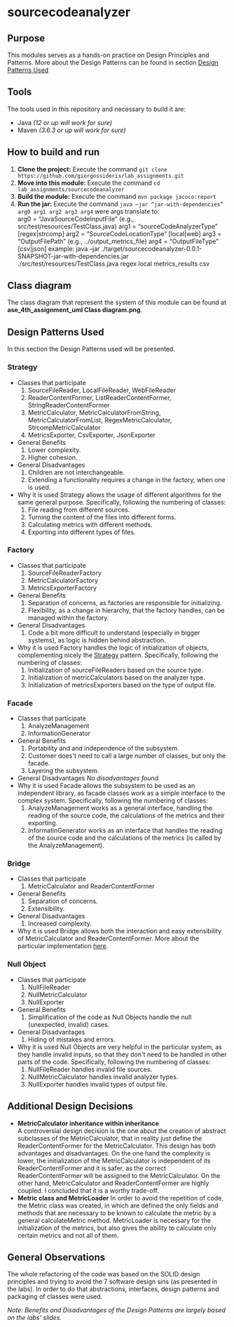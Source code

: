 # sourcecodeanalyzer

## Purpose
This modules serves as a hands-on practice on Design Principles and Patterns. More about the Design Patterns can be found in section [Design Patterns Used](#design-patterns)

## Tools
The tools used in this repository and necessary to build it are:
* Java *(12 or up will work for sure)*
* Maven *(3.6.3 or up will work for sure)*

## How to build and run
1. **Clone the project:** Execute the command `git clone https://github.com/giorgossideris/lab_assignments.git`
2. **Move into this module:** Execute the command `cd lab_assignments/sourcecodeanalyzer`
3. **Build the module:** Execute the command `mvn package jacoco:report`
4. **Run the jar:** Execute the command `java –jar “jar-with-dependencies” arg0 arg1 arg2 arg3 arg4` were args translate to: 	
	arg0 = “JavaSourceCodeInputFile” (e.g., src/test/resources/TestClass.java)
	arg1 = “sourceCodeAnalyzerType” [regex|strcomp]
	arg2 = “SourceCodeLocationType” [local|web]
	arg3 = “OutputFilePath” (e.g., ../output_metrics_file)
	arg4 = “OutputFileType” [csv|json]
   	example: 
	java –jar ./target/sourcecodeanalyzer-0.0.1-SNAPSHOT-jar-with-dependencies.jar ./src/test/resources/TestClass.java regex local metrics_results csv

## Class diagram
The class diagram that represent the system of this module can be found at **ase_4th_assignment_uml Class diagram.png**.

## <a name="design-patterns"></a>Design Patterns Used
In this section the Design Patterns used will be presented.

### <a name="strategy"></a>Strategy
  - Classes that participate
    1. SourceFileReader, LocalFileReader, WebFileReader
    2. ReaderContentFormer, ListReaderContentFormer, StringReaderContentFormer
    3. MetricCalculator, MetricCalculatorFromString, MetricCalculatorFromList, RegexMetricCalculator, StrcompMetricCalculator
    4. MetricsExporter, CsvExporter, JsonExporter
  - General Benefits
    1. Lower complexity.
    2. Higher cohesion.
  - General Disadvantages
    1. Children are not interchangeable.
    2. Extending a functionality requires a change in the factory, when one is used.
  - Why it is used
    Strategy allows the usage of different algorithms for the same general purpose. Specifically, following the numbering of classes:
    1. File reading from different sources.
    2. Turning the content of the files into different forms.
    3. Calculating metrics with different methods.
    4. Exporting into different types of files.

### Factory
  - Classes that participate
    1. SourceFileReaderFactory
    2. MetricCalculatorFactory
    3. MetricsExporterFactory
  - General Benefits
    1. Separation of concerns, as factories are responsible for initializing.
    2. Flexibility, as a change in hierarchy, that the factory handles, can be managed within the factory.
  - General Disadvantages
    1. Code a bit more difficult to understand (especially in bigger systems), as logic is hidden behind abstraction.
  - Why it is used
    Factory handles the logic of initialization of objects, complementing nicely the [Strategy](#strategy) pattern. Specifically, following the numbering of classes:
    1. Initialization of sourceFileReaders based on the source type.
    2. Initialization of metricCalculators based on the analyzer type.
    3. Initialization of metricsExporters based on the type of output file.

### Facade
  - Classes that participate
    1. AnalyzeManagement
    2. InformationGenerator
  - General Benefits
    1. Portability and and independence of the subsystem.
    2. Customer does't need to call a large number of classes, but only the facade.
    3. Layering the subsystem.
  - General Disadvantages
    *No disadvantages found.*
  - Why it is used
    Facade allows the subsystem to be used as an independent library, as facade classes work as a simple interface to the complex system. 
    Specifically, following the numbering of classes:
    1. AnalyzeManagement works as a general interface, handling the reading of the source code, the calculations of the metrics and their exporting.
    2. InformatinGenerator works as an interface that handles the reading of the source code and the calculations of the metrics (is called by the AnalyzeManagement).

### Bridge
  - Classes that participate
    1. MetricCalculator and ReaderContentFormer
  - General Benefits
    1. Separation of concerns.
    2. Extensibility.
  - General Disadvantages
    1. Increased complexity.
  - Why it is used
    Bridge allows both the interaction and easy extensibility of MetricCalculator and ReaderContentFormer. More about the particular implementation [here](#metriccalculator-inheritance).

###  Null Object
  - Classes that participate
    1. NullFileReader
    2. NullMetricCalculator
    3. NullExporter
  - General Benefits
    1. Simplification of the code as Null Objects handle the null (unexpected, invalid) cases.
  - General Disadvantages
    1. Hiding of mistakes and errors.
  - Why it is used
    Null Objects are very helpful in the particular system, as they handle invalid inputs, so that they don't need to be handled in other parts of the code.
    Specifically, following the numbering of classes:
    1. NullFileReader handles invalid file sources.
    2. NullMetricCalculator handles invalid analyzer types.
    3. NullExporter handles invalid types of output file.

## Additional Design Decisions
  * <a name="metriccalculator-inheritance"></a>**MetricCalculator inheritance within inheritance**    
    A controversial design decision is the one about the creation of abstract subclasses of the MetricCalculator, that in reality just define
    the ReaderContentFormer for the MetricCalculator. This design has both advantages and disadvantages. On the one hand the complexity is lower,
    the initialization of the MetricCalculator is independent of its ReaderContentFormer and it is safer, as the correct ReaderContentFormer will be 
    assigned to the MetricCalculator. On the other hand, MetricCalculator and ReaderContentFormer are highly coupled. I concluded that it is a worthy trade-off.
  * **Metric class and MetricLoader**
    In order to avoid the repetition of code, the Metric class was created, in which are defined the only fields and methods that are necessary to be known to calculate 
    the metric by a general calculateMetric method. MetricLoader is necessary for the initialization of the metrics, but also gives the ability to calculate only certain
    metrics and not all of them.
    
## General Observations
  The whole refactoring of the code was based on the SOLID design principles and trying to avoid the 7 software design sins (as presented in the labs).
  In order to do that abstractions, interfaces, design patterns and packaging of classes were used.



*Note: Benefits and Disadvantages of the Design Patterns are largely based on the labs' slides.*
    
